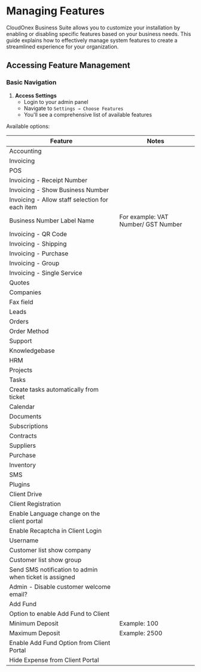 # Managing Features

CloudOnex Business Suite allows you to customize your installation by enabling or disabling specific features based on your business needs. This guide explains how to effectively manage system features to create a streamlined experience for your organization.

## Accessing Feature Management

### Basic Navigation

1.  **Access Settings**
    -   Login to your admin panel
    -   Navigate to `Settings → Choose Features`
    -   You'll see a comprehensive list of available features

Available options:

| Feature                                             | Notes                                      |
|-----------------------------------------------------|--------------------------------------------|
| Accounting                                         |                                            |
| Invoicing                                         |                                            |
| POS                                               |                                            |
| Invoicing - Receipt Number                        |                                            |
| Invoicing - Show Business Number                  |                                            |
| Invoicing - Allow staff selection for each item   |                                            |
| Business Number Label Name                        | For example: VAT Number/ GST Number       |
| Invoicing - QR Code                               |                                            |
| Invoicing - Shipping                              |                                            |
| Invoicing - Purchase                              |                                            |
| Invoicing - Group                                 |                                            |
| Invoicing - Single Service                        |                                            |
| Quotes                                            |                                            |
| Companies                                         |                                            |
| Fax field                                         |                                            |
| Leads                                            |                                            |
| Orders                                           |                                            |
| Order Method                                     |                                            |
| Support                                          |                                            |
| Knowledgebase                                    |                                            |
| HRM                                              |                                            |
| Projects                                         |                                            |
| Tasks                                            |                                            |
| Create tasks automatically from ticket           |                                            |
| Calendar                                         |                                            |
| Documents                                        |                                            |
| Subscriptions                                    |                                            |
| Contracts                                        |                                            |
| Suppliers                                        |                                            |
| Purchase                                         |                                            |
| Inventory                                        |                                            |
| SMS                                              |                                            |
| Plugins                                          |                                            |
| Client Drive                                     |                                            |
| Client Registration                              |                                            |
| Enable Language change on the client portal     |                                            |
| Enable Recaptcha in Client Login                |                                            |
| Username                                         |                                            |
| Customer list show company                      |                                            |
| Customer list show group                        |                                            |
| Send SMS notification to admin when ticket is assigned |                                    |
| Admin - Disable customer welcome email?         |                                            |
| Add Fund                                         |                                            |
| Option to enable Add Fund to Client             |                                            |
| Minimum Deposit                                  | Example: 100                              |
| Maximum Deposit                                  | Example: 2500                             |
| Enable Add Fund Option from Client Portal       |                                            |
| Hide Expense from Client Portal                 |                                            |
